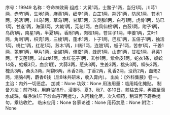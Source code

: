 序号：19949
名称：夺命神效膏
组成：大黄1两，士鳖子1两，当归1两，川芎1两，赤芍1两，生地1两，麻黄1两，细辛1两，白芷1两，荆芥1两，防风1两，苍术1两，羌活1两，川乌1两，草乌1两，甘草1两，五灵脂1两，白芍1两，虎骨1两，防已1两，甘遂1两，海藻1两，大戟1两，芫花1两，白凤仙根1两，白蔹1两，附子1两，乌药1两，南星1两，半夏1两，香附1两，肉桂1两，苍耳子1两，申姜1两，艾叶1两，角刺1两，枳壳1两，三棱1两，蓬术1两，卜子1两，巴豆1两，五倍子1两，独活1两，桃仁1两，红花1两，苏木1两，川断1两，连翘1两，栀子1两，苦参1两，干姜1两，蓖麻1两，甲片1两，全蝎1两，僵蚕1两，蜂房1两，山柰1两，甘松1两，皂荚1两，半支莲1两，过山龙1两，水红花子1两，玄参1两，紫金皮1两，蛇衣1条，蜈蚣14条，蛤蟆3只，血余1团，大蒜3两，葱头3两，生姜3两，桃头3两，柳头3两，槐头3两，桑头3两，阿魏6两，木香2两，丁香2两，乳香2两，没药2两，血竭2两，潮脑4两，麝香6钱（后8味共研末，收入膏内）。
出处：《外科集腋》卷一。
主治：内外一切恶症。
加减：None
功效：None
用法用量：临用炖化摊贴。
制备方法：前75味，用麻油18斤，浸春5、夏3、秋7、冬10日，煎枯去滓，再熬至滴水成珠，每净油1斤下炒血丹7两搅匀，入阿魏化尽，次入细药，稍温再下麝香搅匀，乘热收贮。
临床应用：None
各家论述：None
用药禁忌：None
附注：None
